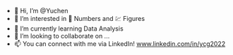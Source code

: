 - 👋 Hi, I’m @Yuchen
- 👀 I’m interested in 🔢 Numbers and 💹 Figures
- 🌱 I’m currently learning Data Analysis
- 💞️ I’m looking to collaborate on ...
- 📫 You can connect with me via LinkedIn! www.linkedin.com/in/ycg2022

<!---
Yuchen-G/Yuchen-G is a ✨ special ✨ repository because its `README.md` (this file) appears on your GitHub profile.
You can click the Preview link to take a look at your changes.
--->
